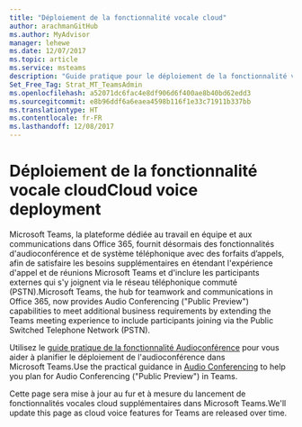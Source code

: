 ```yaml
---
title: "Déploiement de la fonctionnalité vocale cloud"
author: arachmanGitHub
ms.author: MyAdvisor
manager: lehewe
ms.date: 12/07/2017
ms.topic: article
ms.service: msteams
description: "Guide pratique pour le déploiement de la fonctionnalité vocale cloud dans Microsoft Teams."
Set_Free_Tag: Strat_MT_TeamsAdmin
ms.openlocfilehash: a52071dc6fac4e8df906d6f400ae8b40bd62edd3
ms.sourcegitcommit: e8b96ddf6a6eaea4598b116f1e33c71911b337bb
ms.translationtype: HT
ms.contentlocale: fr-FR
ms.lasthandoff: 12/08/2017
---
```

<a name="cloud-voice-deployment"></a><span data-ttu-id="6c4f3-103">Déploiement de la fonctionnalité vocale cloud</span><span class="sxs-lookup"><span data-stu-id="6c4f3-103">Cloud voice deployment</span></span>
======================

<span data-ttu-id="6c4f3-104">Microsoft Teams, la plateforme dédiée au travail en équipe et aux communications dans Office 365, fournit désormais des fonctionnalités d'audioconférence et de système téléphonique avec des forfaits d’appels, afin de satisfaire les besoins supplémentaires en étendant l'expérience d'appel et de réunions Microsoft Teams et d'inclure les participants externes qui s'y joignent via le réseau téléphonique commuté (PSTN).</span><span class="sxs-lookup"><span data-stu-id="6c4f3-104">Microsoft Teams, the hub for teamwork and communications in Office 365, now provides Audio Conferencing ("Public Preview") capabilities to meet additional business requirements by extending the Teams meeting experience to include participants joining via the Public Switched Telephone Network (PSTN).</span></span>
 
<span data-ttu-id="6c4f3-105">Utilisez le [guide pratique de la fonctionnalité Audioconférence](https://docs.microsoft.com/MicrosoftTeams/audio-conferencing) pour vous aider à planifier le déploiement de l'audioconférence dans Microsoft Teams.</span><span class="sxs-lookup"><span data-stu-id="6c4f3-105">Use the practical guidance in [Audio Conferencing](https://docs.microsoft.com/MicrosoftTeams/audio-conferencing) to help you plan for Audio Conferencing ("Public Preview") in Teams.</span></span>

 
<span data-ttu-id="6c4f3-106">Cette page sera mise à jour au fur et à mesure du lancement de fonctionnalités vocales cloud supplémentaires dans Microsoft Teams.</span><span class="sxs-lookup"><span data-stu-id="6c4f3-106">We'll update this page as cloud voice features for Teams are released over time.</span></span>


